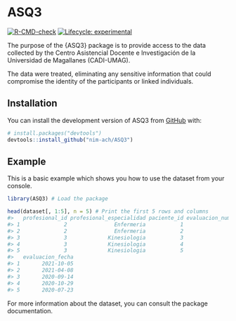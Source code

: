 
<!-- README.md is generated from README.Rmd. Please edit that file -->

# ASQ3

<!-- badges: start -->

[![R-CMD-check](https://github.com/nim-ach/ASQ3/workflows/R-CMD-check/badge.svg)](https://github.com/nim-ach/ASQ3/actions)
[![Lifecycle:
experimental](https://img.shields.io/badge/lifecycle-experimental-orange.svg)](https://lifecycle.r-lib.org/articles/stages.html#experimental)
<!-- badges: end -->

The purpose of the {ASQ3} package is to provide access to the data
collected by the Centro Asistencial Docente e Investigación de la
Universidad de Magallanes (CADI-UMAG).

The data were treated, eliminating any sensitive information that could
compromise the identity of the participants or linked individuals.

## Installation

You can install the development version of ASQ3 from
[GitHub](https://github.com/) with:

``` r
# install.packages("devtools")
devtools::install_github("nim-ach/ASQ3")
```

## Example

This is a basic example which shows you how to use the dataset from your
<i class="fab fa-r-project"></i> console.

``` r
library(ASQ3) # Load the package

head(dataset[, 1:5], n = 5) # Print the first 5 rows and columns
#>   profesional_id profesional_especialidad paciente_id evaluacion_numero
#> 1              2               Enfermeria           1                 1
#> 2              2               Enfermeria           2                 1
#> 3              3             Kinesiologia           3                 1
#> 4              3             Kinesiologia           4                 1
#> 5              3             Kinesiologia           5                 1
#>   evaluacion_fecha
#> 1       2021-10-05
#> 2       2021-04-08
#> 3       2020-09-14
#> 4       2020-10-29
#> 5       2020-07-23
```

For more information about the dataset, you can consult the package
documentation.

